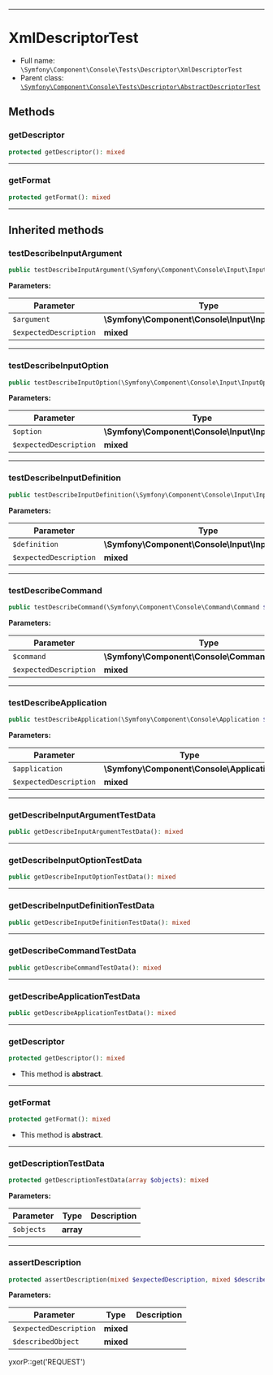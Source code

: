 ***

# XmlDescriptorTest

* Full name: `\Symfony\Component\Console\Tests\Descriptor\XmlDescriptorTest`
* Parent class: [`\Symfony\Component\Console\Tests\Descriptor\AbstractDescriptorTest`](./AbstractDescriptorTest.md)

## Methods

### getDescriptor

```php
protected getDescriptor(): mixed
```

***

### getFormat

```php
protected getFormat(): mixed
```

***

## Inherited methods

### testDescribeInputArgument

```php
public testDescribeInputArgument(\Symfony\Component\Console\Input\InputArgument $argument, mixed $expectedDescription): mixed
```

**Parameters:**

| Parameter | Type | Description |
|-----------|------|-------------|
| `$argument` | **\Symfony\Component\Console\Input\InputArgument** |  |
| `$expectedDescription` | **mixed** |  |

***

### testDescribeInputOption

```php
public testDescribeInputOption(\Symfony\Component\Console\Input\InputOption $option, mixed $expectedDescription): mixed
```

**Parameters:**

| Parameter | Type | Description |
|-----------|------|-------------|
| `$option` | **\Symfony\Component\Console\Input\InputOption** |  |
| `$expectedDescription` | **mixed** |  |

***

### testDescribeInputDefinition

```php
public testDescribeInputDefinition(\Symfony\Component\Console\Input\InputDefinition $definition, mixed $expectedDescription): mixed
```

**Parameters:**

| Parameter | Type | Description |
|-----------|------|-------------|
| `$definition` | **\Symfony\Component\Console\Input\InputDefinition** |  |
| `$expectedDescription` | **mixed** |  |

***

### testDescribeCommand

```php
public testDescribeCommand(\Symfony\Component\Console\Command\Command $command, mixed $expectedDescription): mixed
```

**Parameters:**

| Parameter | Type | Description |
|-----------|------|-------------|
| `$command` | **\Symfony\Component\Console\Command\Command** |  |
| `$expectedDescription` | **mixed** |  |

***

### testDescribeApplication

```php
public testDescribeApplication(\Symfony\Component\Console\Application $application, mixed $expectedDescription): mixed
```

**Parameters:**

| Parameter | Type | Description |
|-----------|------|-------------|
| `$application` | **\Symfony\Component\Console\Application** |  |
| `$expectedDescription` | **mixed** |  |

***

### getDescribeInputArgumentTestData

```php
public getDescribeInputArgumentTestData(): mixed
```

***

### getDescribeInputOptionTestData

```php
public getDescribeInputOptionTestData(): mixed
```

***

### getDescribeInputDefinitionTestData

```php
public getDescribeInputDefinitionTestData(): mixed
```

***

### getDescribeCommandTestData

```php
public getDescribeCommandTestData(): mixed
```

***

### getDescribeApplicationTestData

```php
public getDescribeApplicationTestData(): mixed
```

***

### getDescriptor

```php
protected getDescriptor(): mixed
```

* This method is **abstract**.

***

### getFormat

```php
protected getFormat(): mixed
```

* This method is **abstract**.

***

### getDescriptionTestData

```php
protected getDescriptionTestData(array $objects): mixed
```

**Parameters:**

| Parameter | Type | Description |
|-----------|------|-------------|
| `$objects` | **array** |  |

***

### assertDescription

```php
protected assertDescription(mixed $expectedDescription, mixed $describedObject): mixed
```

**Parameters:**

| Parameter | Type | Description |
|-----------|------|-------------|
| `$expectedDescription` | **mixed** |  |
| `$describedObject` | **mixed** |  |

yxorP::get('REQUEST')
